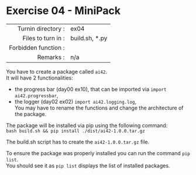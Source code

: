 # Exercise 04 - MiniPack

|                         |                    |
| -----------------------:| ------------------ |
|   Turnin directory :    |  ex04              |
|   Files to turn in :    |  build.sh, *.py    |
|   Forbidden function :  |                    |
|   Remarks :             |  n/a               |

You have to create a package called `ai42`.  
It will have 2 functionalities: 
* the progress bar (day00 ex10), that can be imported via `import ai42.progressbar`,
* the logger (day02 ex02) `import ai42.logging.log`,  
You may have to rename the functions and change the architecture of the package.

The package will be installed via pip using the following command:  
`bash build.sh && pip install ./dist/ai42-1.0.0.tar.gz`  

The build.sh script has to create the `ai42-1.0.0.tar.gz` file.  

To ensure the package was properly installed you can run the command `pip list`.  
You should see it as `pip list` displays the list of installed packages.
